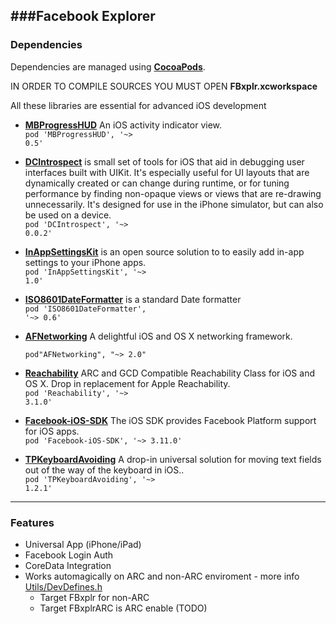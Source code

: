 ###Facebook Explorer
----
### Dependencies
Dependencies are managed using  [**CocoaPods**](http://www.cocoapods.org).  

IN ORDER TO COMPILE SOURCES YOU MUST OPEN **FBxplr.xcworkspace</h4>**

All these libraries are essential for advanced iOS development

* [**MBProgressHUD**](http://www.bukovinski.com/) An iOS activity indicator view.<br>
<code>pod 'MBProgressHUD', '~> 0.5'</code>

* [**DCIntrospect**](https://github.com/domesticcatsoftware/DCIntrospect) is small set of tools for iOS that aid in debugging user interfaces built with UIKit. It's especially useful for UI layouts that are dynamically created or can change during runtime, or for tuning performance by finding non-opaque views or views that are re-drawing unnecessarily. It's designed for use in the iPhone simulator, but can also be used on a device. <br> 
<code>pod 'DCIntrospect', '~> 0.0.2'</code>

* [**InAppSettingsKit**](https://github.com/futuretap/InAppSettingsKit) is an open source solution to to easily add in-app settings to your iPhone apps.<br>
<code>pod 'InAppSettingsKit', '~> 1.0'</code>
 
* [**ISO8601DateFormatter**](https://bitbucket.org/boredzo/iso-8601-parser-unparser/) is a standard Date formatter  <br>
 <code>pod 'ISO8601DateFormatter', '~> 0.6'</code>
 
* [**AFNetworking**](https://github.com/futuretap/InAppSettingsKit) A delightful iOS and OS X networking framework. <br>
<code> pod"AFNetworking", "~> 2.0"</code>  

* [**Reachability**](https://github.com/tonymillion/Reachability) ARC and GCD Compatible Reachability Class for iOS and OS X. Drop in replacement for Apple Reachability.<br>
<code>pod 'Reachability', '~> 3.1.0'</code> 

* [**Facebook-iOS-SDK**](https://developers.facebook.com/docs/ios/) The iOS SDK provides Facebook Platform support for iOS apps.<br>
<code>pod 'Facebook-iOS-SDK', '~> 3.11.0'</code>

* [**TPKeyboardAvoiding**](https://github.com/michaeltyson/TPKeyboardAvoiding) A drop-in universal solution for moving text fields out of the way of the keyboard in iOS..<br>
<code>pod 'TPKeyboardAvoiding', '~> 1.2.1'</code>


 
----
### Features
* Universal App (iPhone/iPad)
* Facebook Login Auth
* CoreData Integration
* Works automagically on ARC and non-ARC enviroment - more info [Utils/DevDefines.h](https://github.com/RIAlizer/FBxplr/blob/master/FBxplr/FBxplr/Utils/DevDefines.h)  
	* Target FBxplr for non-ARC
	* Target FBxplrARC is ARC enable (TODO)